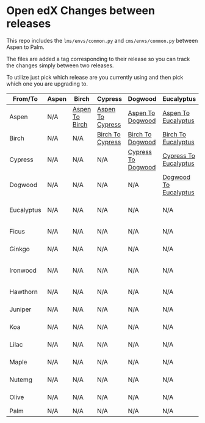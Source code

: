 # Open edX Changes between releases

This repo includes the `lms/envs/common.py` and `cms/envs/common.py` between Aspen to Palm.

The files are added a tag corresponding to their release so you can track the changes simply between two releases.

To utilize just pick which release are you currently using and then pick which one you are upgrading to.


| From/To | Aspen | Birch | Cypress | Dogwood | Eucalyptus| Ficus| Ginkgo | Ironwood | Hawthorn | Juniper| Koa| Lilac | Maple | Nutmeg | Olive | Palm| 
|-------- | ------- |------- |------- |------- |------- |------- |------- |------- |------- |------- |------- |------- |------- |------- |------- |------- |
| Aspen | N/A  | [Aspen To Birch](https://github.com/ghassanmas/openedx-releases-diffs/compare/aspen...birch) | [Aspen To Cypress](https://github.com/ghassanmas/openedx-releases-diffs/compare/aspen...cypress) | [Aspen To Dogwood](https://github.com/ghassanmas/openedx-releases-diffs/compare/aspen...dogwood) |  [Aspen To Eucalyptus](https://github.com/ghassanmas/openedx-releases-diffs/compare/aspen...ecalyptus) | [Aspen To Ficus](https://github.com/ghassanmas/openedx-releases-diffs/compare/aspen...ficus) | [Aspen To Ginkgo](https://github.com/ghassanmas/openedx-releases-diffs/compare/aspen...ginkgo) | [Aspen To Ironwood](https://github.com/ghassanmas/openedx-releases-diffs/compare/aspen...ironwood) | [Aspen To Hawthorn](https://github.com/ghassanmas/openedx-releases-diffs/compare/aspen...hawthorn) | [Aspen To Juniper](https://github.com/ghassanmas/openedx-releases-diffs/compare/aspen...juiper) | [Aspen To Koa](https://github.com/ghassanmas/openedx-releases-diffs/compare/aspen...koa) | [Aspen To Lilac](https://github.com/ghassanmas/openedx-releases-diffs/compare/aspen...lilac) | [Aspen To Maple](https://github.com/ghassanmas/openedx-releases-diffs/compare/aspen...maple) |  [Aspen To Nutmeg](https://github.com/ghassanmas/openedx-releases-diffs/compare/aspen...nutmeg) |  [Aspen To Olive](https://github.com/ghassanmas/openedx-releases-diffs/compare/aspen...olive) |  [Aspen To Palm](https://github.com/ghassanmas/openedx-releases-diffs/compare/aspen...palm) |
| Birch |  N/A  | N/A | [Birch To Cypress](https://github.com/ghassanmas/openedx-releases-diffs/compare/birch...cypress) | [Birch To Dogwood](https://github.com/ghassanmas/openedx-releases-diffs/compare/birch...dogwood) |  [Birch To Eucalyptus](https://github.com/ghassanmas/openedx-releases-diffs/compare/birch...ecalyptus) | [Birch To Ficus](https://github.com/ghassanmas/openedx-releases-diffs/compare/birch...ficus) | [Birch To Ginkgo](https://github.com/ghassanmas/openedx-releases-diffs/compare/birch...ginkgo) | [Birch To Ironwood](https://github.com/ghassanmas/openedx-releases-diffs/compare/birch...ironwood) | [Birch To Hawthorn](https://github.com/ghassanmas/openedx-releases-diffs/compare/birch...hawthorn) | [Birch To Juniper](https://github.com/ghassanmas/openedx-releases-diffs/compare/birch...juiper) | [Birch To Koa](https://github.com/ghassanmas/openedx-releases-diffs/compare/birch...koa) | [Birch To Lilac](https://github.com/ghassanmas/openedx-releases-diffs/compare/birch...lilac) | [Birch To Maple](https://github.com/ghassanmas/openedx-releases-diffs/compare/birch...maple) |  [Birch To Nutmeg](https://github.com/ghassanmas/openedx-releases-diffs/compare/birch...nutmeg) |  [Birch To Olive](https://github.com/ghassanmas/openedx-releases-diffs/compare/birch...olive) |  [Birch To Palm](https://github.com/ghassanmas/openedx-releases-diffs/compare/birch...palm) |
| Cypress | N/A  | N/A | N/A |  [Cypress To Dogwood](https://github.com/ghassanmas/openedx-releases-diffs/compare/cypress...dogwood) |  [Cypress To Eucalyptus](https://github.com/ghassanmas/openedx-releases-diffs/compare/cypress...ecalyptus) | [Cypress To Ficus](https://github.com/ghassanmas/openedx-releases-diffs/compare/cypress...ficus) | [Cypress To Ginkgo](https://github.com/ghassanmas/openedx-releases-diffs/compare/cypress...ginkgo) | [Cypress To Ironwood](https://github.com/ghassanmas/openedx-releases-diffs/compare/cypress...ironwood) | [Cypress To Hawthorn](https://github.com/ghassanmas/openedx-releases-diffs/compare/cypress...hawthorn) | [Cypress To Juniper](https://github.com/ghassanmas/openedx-releases-diffs/compare/cypress...juiper) | [Cypress To Koa](https://github.com/ghassanmas/openedx-releases-diffs/compare/cypress...koa) | [Cypress To Lilac](https://github.com/ghassanmas/openedx-releases-diffs/compare/cypress...lilac) | [Cypress To Maple](https://github.com/ghassanmas/openedx-releases-diffs/compare/cypress...maple) |  [Cypress To Nutmeg](https://github.com/ghassanmas/openedx-releases-diffs/compare/cypress...nutmeg) |  [Cypress To Olive](https://github.com/ghassanmas/openedx-releases-diffs/compare/cypress...olive) |  [Cypress To Palm](https://github.com/ghassanmas/openedx-releases-diffs/compare/cypress...palm) |
Dogwood | N/A  | N/A | N/A | N/A |    [Dogwood To Eucalyptus](https://github.com/ghassanmas/openedx-releases-diffs/compare/dogwood...ecalyptus) | [Dogwood To Ficus](https://github.com/ghassanmas/openedx-releases-diffs/compare/dogwood...ficus) | [Dogwood To Ginkgo](https://github.com/ghassanmas/openedx-releases-diffs/compare/dogwood...ginkgo) | [Dogwood To Ironwood](https://github.com/ghassanmas/openedx-releases-diffs/compare/dogwood...ironwood) | [Dogwood To Hawthorn](https://github.com/ghassanmas/openedx-releases-diffs/compare/dogwood...hawthorn) | [Dogwood To Juniper](https://github.com/ghassanmas/openedx-releases-diffs/compare/dogwood...juiper) | [Dogwood To Koa](https://github.com/ghassanmas/openedx-releases-diffs/compare/dogwood...koa) | [Dogwood To Lilac](https://github.com/ghassanmas/openedx-releases-diffs/compare/dogwood...lilac) | [Dogwood To Maple](https://github.com/ghassanmas/openedx-releases-diffs/compare/dogwood...maple) |  [Dogwood To Nutmeg](https://github.com/ghassanmas/openedx-releases-diffs/compare/dogwood...nutmeg) |  [Dogwood To Olive](https://github.com/ghassanmas/openedx-releases-diffs/compare/dogwood...olive) |  [Dogwood To Palm](https://github.com/ghassanmas/openedx-releases-diffs/compare/dogwood...palm) |
Eucalyptus | N/A  | N/A | N/A | N/A |  N/A | [Eucalyptus To Ficus](https://github.com/ghassanmas/openedx-releases-diffs/compare/eucalyptus...ficus) | [Eucalyptus To Ginkgo](https://github.com/ghassanmas/openedx-releases-diffs/compare/eucalyptus...ginkgo) | [Eucalyptus To Ironwood](https://github.com/ghassanmas/openedx-releases-diffs/compare/eucalyptus...ironwood) | [Eucalyptus To Hawthorn](https://github.com/ghassanmas/openedx-releases-diffs/compare/eucalyptus...hawthorn) | [Eucalyptus To Juniper](https://github.com/ghassanmas/openedx-releases-diffs/compare/eucalyptus...juiper) | [Eucalyptus To Koa](https://github.com/ghassanmas/openedx-releases-diffs/compare/eucalyptus...koa) | [Eucalyptus To Lilac](https://github.com/ghassanmas/openedx-releases-diffs/compare/eucalyptus...lilac) | [Eucalyptus To Maple](https://github.com/ghassanmas/openedx-releases-diffs/compare/eucalyptus...maple) |  [Eucalyptus To Nutmeg](https://github.com/ghassanmas/openedx-releases-diffs/compare/eucalyptus...nutmeg) |  [Eucalyptus To Olive](https://github.com/ghassanmas/openedx-releases-diffs/compare/eucalyptus...olive) |  [Eucalyptus To Palm](https://github.com/ghassanmas/openedx-releases-diffs/compare/eucalyptus...palm) |
Ficus | N/A  | N/A | N/A | N/A |  N/A | N/A |  [Ficus To Ginkgo](https://github.com/ghassanmas/openedx-releases-diffs/compare/ficus...ginkgo) | [Ficus To Ironwood](https://github.com/ghassanmas/openedx-releases-diffs/compare/ficus...ironwood) | [Ficus To Hawthorn](https://github.com/ghassanmas/openedx-releases-diffs/compare/ficus...hawthorn) | [Ficus To Juniper](https://github.com/ghassanmas/openedx-releases-diffs/compare/ficus...juiper) | [Ficus To Koa](https://github.com/ghassanmas/openedx-releases-diffs/compare/ficus...koa) | [Ficus To Lilac](https://github.com/ghassanmas/openedx-releases-diffs/compare/ficus...lilac) | [Ficus To Maple](https://github.com/ghassanmas/openedx-releases-diffs/compare/ficus...maple) |  [Ficus To Nutmeg](https://github.com/ghassanmas/openedx-releases-diffs/compare/ficus...nutmeg) |  [Ficus To Olive](https://github.com/ghassanmas/openedx-releases-diffs/compare/ficus...olive) |  [Ficus To Palm](https://github.com/ghassanmas/openedx-releases-diffs/compare/ficus...palm) |
Ginkgo | N/A  | N/A | N/A | N/A |  N/A | N/A | N/A |  [Ginkgo To Ironwood](https://github.com/ghassanmas/openedx-releases-diffs/compare/ginkgo...ironwood) | [Ginkgo To Hawthorn](https://github.com/ghassanmas/openedx-releases-diffs/compare/ginkgo...hawthorn) | [Ginkgo To Juniper](https://github.com/ghassanmas/openedx-releases-diffs/compare/ginkgo...juiper) | [Ginkgo To Koa](https://github.com/ghassanmas/openedx-releases-diffs/compare/ginkgo...koa) | [Ginkgo To Lilac](https://github.com/ghassanmas/openedx-releases-diffs/compare/ginkgo...lilac) | [Ginkgo To Maple](https://github.com/ghassanmas/openedx-releases-diffs/compare/ginkgo...maple) |  [Ginkgo To Nutmeg](https://github.com/ghassanmas/openedx-releases-diffs/compare/ginkgo...nutmeg) |  [Ginkgo To Olive](https://github.com/ghassanmas/openedx-releases-diffs/compare/ginkgo...olive) |  [Ginkgo To Palm](https://github.com/ghassanmas/openedx-releases-diffs/compare/ginkgo...palm) |
Ironwood | N/A  | N/A | N/A | N/A |  N/A | N/A | N/A | N/A | [Ironwood To Hawthorn](https://github.com/ghassanmas/openedx-releases-diffs/compare/ironwood...hawthorn) | [Ironwood To Juniper](https://github.com/ghassanmas/openedx-releases-diffs/compare/ironwood...juiper) | [Ironwood To Koa](https://github.com/ghassanmas/openedx-releases-diffs/compare/ironwood...koa) | [Ironwood To Lilac](https://github.com/ghassanmas/openedx-releases-diffs/compare/ironwood...lilac) | [Ironwood To Maple](https://github.com/ghassanmas/openedx-releases-diffs/compare/ironwood...maple) |  [Ironwood To Nutmeg](https://github.com/ghassanmas/openedx-releases-diffs/compare/ironwood...nutmeg) |  [Ironwood To Olive](https://github.com/ghassanmas/openedx-releases-diffs/compare/ironwood...olive) |  [Ironwood To Palm](https://github.com/ghassanmas/openedx-releases-diffs/compare/ironwood...palm) |
Hawthorn | N/A | N/A | N/A | N/A |  N/A | N/A | N/A | N/A | N/A |  [Hawthorn To Juniper](https://github.com/ghassanmas/openedx-releases-diffs/compare/hawthorn...juiper) | [Hawthorn To Koa](https://github.com/ghassanmas/openedx-releases-diffs/compare/hawthorn...koa) | [Hawthorn To Lilac](https://github.com/ghassanmas/openedx-releases-diffs/compare/hawthorn...lilac) | [Hawthorn To Maple](https://github.com/ghassanmas/openedx-releases-diffs/compare/hawthorn...maple) |  [Hawthorn To Nutmeg](https://github.com/ghassanmas/openedx-releases-diffs/compare/hawthorn...nutmeg) |  [Hawthorn To Olive](https://github.com/ghassanmas/openedx-releases-diffs/compare/hawthorn...olive) |  [Hawthorn To Palm](https://github.com/ghassanmas/openedx-releases-diffs/compare/hawthorn...palm) |
Juniper | N/A | N/A | N/A | N/A |  N/A | N/A | N/A | N/A | N/A | N/A |  [Juniper To Koa](https://github.com/ghassanmas/openedx-releases-diffs/compare/ironwood...koa) | [Juniper To Lilac](https://github.com/ghassanmas/openedx-releases-diffs/compare/ironwood...lilac) | [Juniper To Maple](https://github.com/ghassanmas/openedx-releases-diffs/compare/ironwood...maple) |  [Juniper To Nutmeg](https://github.com/ghassanmas/openedx-releases-diffs/compare/ironwood...nutmeg) |  [Juniper To Olive](https://github.com/ghassanmas/openedx-releases-diffs/compare/ironwood...olive) |  [Juniper To Palm](https://github.com/ghassanmas/openedx-releases-diffs/compare/ironwood...palm) |
Koa | N/A | N/A | N/A | N/A |  N/A | N/A | N/A | N/A | N/A | N/A | N/A | [Koa To Lilac](https://github.com/ghassanmas/openedx-releases-diffs/compare/koa...lilac) | [Koa To Maple](https://github.com/ghassanmas/openedx-releases-diffs/compare/koa...maple) |  [Koa To Nutmeg](https://github.com/ghassanmas/openedx-releases-diffs/compare/koa...nutmeg) |  [Koa To Olive](https://github.com/ghassanmas/openedx-releases-diffs/compare/koa...olive) |  [Koa To Palm](https://github.com/ghassanmas/openedx-releases-diffs/compare/koa...palm) |
Lilac | N/A | N/A | N/A | N/A |  N/A | N/A | N/A | N/A | N/A | N/A | N/A | N/A |  [Lilac To Maple](https://github.com/ghassanmas/openedx-releases-diffs/compare/koa...maple) |  [Lilac To Nutmeg](https://github.com/ghassanmas/openedx-releases-diffs/compare/koa...nutmeg) |  [Lilac To Olive](https://github.com/ghassanmas/openedx-releases-diffs/compare/koa...olive) |  [Lilac To Palm](https://github.com/ghassanmas/openedx-releases-diffs/compare/koa...palm) |
Maple | N/A | N/A | N/A | N/A |  N/A | N/A | N/A | N/A | N/A | N/A | N/A | N/A | N/A |  [Maple To Nutmeg](https://github.com/ghassanmas/openedx-releases-diffs/compare/maple...nutmeg) |  [Maple To Olive](https://github.com/ghassanmas/openedx-releases-diffs/compare/maple...olive) |  [Maple To Palm](https://github.com/ghassanmas/openedx-releases-diffs/compare/maple...palm) |
Nutemg | N/A | N/A | N/A | N/A |  N/A | N/A | N/A | N/A | N/A | N/A | N/A | N/A | N/A |  N/A |  [Nutmeg To Olive](https://github.com/ghassanmas/openedx-releases-diffs/compare/nutmeg...olive) |  [Nutmeg To Palm](https://github.com/ghassanmas/openedx-releases-diffs/compare/nutmeg...palm) |
Olive | N/A | N/A | N/A | N/A |  N/A | N/A | N/A | N/A | N/A | N/A | N/A | N/A | N/A |  N/A |  N/A |  [Olive To Palm](https://github.com/ghassanmas/openedx-releases-diffs/compare/olive...palm) |
Palm | N/A | N/A | N/A | N/A |  N/A | N/A | N/A | N/A | N/A | N/A | N/A | N/A | N/A |  N/A |  N/A |  N/A | 